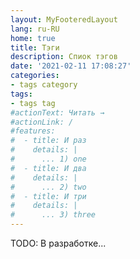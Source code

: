 ```yaml
---
layout: MyFooteredLayout
lang: ru-RU
home: true
title: Тэги
description: Спиок тэгов 
date: '2021-02-11 17:08:27'
categories:
- tags category
tags:
- tags tag
#actionText: Читать →
#actionLink: /
#features:
#  - title: И раз
#    details: |
#      ... 1) one
#  - title: И два
#    details: |
#      ... 2) two
#  - title: И три
#    details: |
#      ... 3) three
---
```


TODO: В разработке...

<MyTags />

<!--
<MyDebug :show$site=false />
-->
